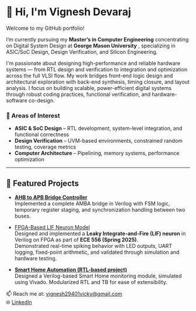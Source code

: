 # 👋 Hi, I'm Vignesh Devaraj

Welcome to my GitHub portfolio! 

I’m currently pursuing my **Master’s in Computer Engineering** concentrating on Digital System Design at **George Mason University** , specializing in ASIC/SoC Design, Design Verification, and Silicon Engineering.

I'm passionate about designing high-performance and reliable hardware systems — from RTL design and verification to integration and optimization across the full VLSI flow. My work bridges front-end logic design and architectural exploration with back-end synthesis, timing closure, and layout analysis. I focus on building scalable, power-efficient digital systems through robust coding practices, functional verification, and hardware-software co-design.

### 🔧 Areas of Interest

- **ASIC & SoC Design** – RTL development, system-level integration, and functional correctness
- **Design Verification** – UVM-based environments, constrained random testing, coverage metrics
- **Computer Architecture** – Pipelining, memory systems, performance optimization  

---

## 📂 Featured Projects  

- [**AHB to APB Bridge Controller**](https://github.com/VigneshDevaraj29/Vignesh_Projects/tree/main/AHB_to_APB_Bridge_Controller)  
  Implemented a complete AMBA bridge in Verilog with FSM logic, temporary register staging, and synchronization handling between two buses.

- [FPGA-Based LIF Neuron Model](https://github.com/VigneshDevaraj29/Vignesh_Projects/tree/main/FPGA_Based_LIF_Model)  
  Designed and implemented a **Leaky Integrate-and-Fire (LIF) neuron** in Verilog on FPGA as part of **ECE 556 (Spring 2025)**.  
  Demonstrated real-time spiking behavior with LED outputs, UART logging, fixed-point arithmetic, and validated through simulation and hardware testing.

- [**Smart Home Automation (RTL-based project)**](https://github.com/VigneshDevaraj29/Vignesh_Projects/tree/main/Smart_Home_Automation)  
  Designed a Verilog-based Smart Home monitoring module, simulated using Vivado. Modularized RTL and TB for ease of extensibility.  


📫 Reach me at: vignesh29401vicky@gmail.com  
🌐 [LinkedIn]([https://www.linkedin.com/in/your-link](https://www.linkedin.com/in/vigneshdevaraj/))
